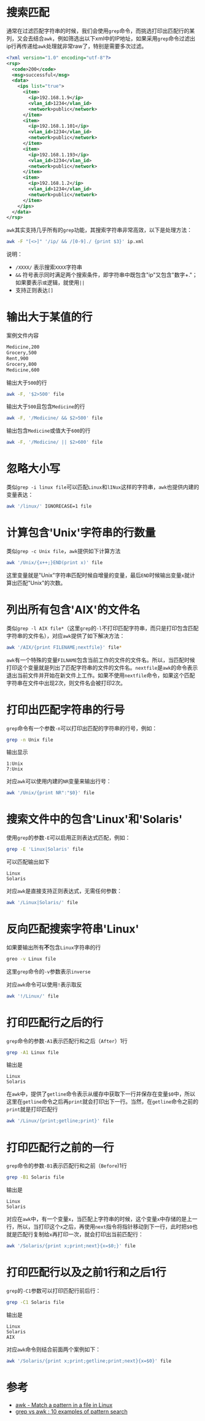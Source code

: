 # 搜索匹配

通常在过滤匹配字符串的时候，我们会使用`grep`命令，而挑选打印出匹配行的某列，又会去结合`awk`，例如筛选出以下xml中的IP地址，如果采用`grep`命令过滤出ip行再传递给`awk`处理就非常raw了，特别是需要多次过滤。

```xml
<?xml version="1.0" encoding="utf-8"?>
<rsp>
  <code>200</code>
  <msg>successful</msg>
  <data>
    <ips list="true">
      <item>
        <ip>192.168.1.9</ip>
        <vlan_id>1234</vlan_id>
        <network>public</network>
      </item>
      <item>
        <ip>192.168.1.101</ip>
        <vlan_id>1234</vlan_id>
        <network>public</network>
      </item>
      <item>
        <ip>192.168.1.193</ip>
        <vlan_id>1234</vlan_id>
        <network>public</network>
      </item>
      <item>
        <ip>192.168.1.2</ip>
        <vlan_id>1234</vlan_id>
        <network>public</network>
      </item>
    </ips>
  </data>
</rsp>
```

`awk`其实支持几乎所有的`grep`功能，其搜索字符串非常高效，以下是处理方法：

```bash
awk -F "[<>]" '/ip/ && /[0-9]./ {print $3}' ip.xml
```

说明：

* `/XXXX/` 表示搜索`XXXX`字符串
* `&&` 符号表示同时满足两个搜索条件，即字符串中既包含"ip"又包含"数字+."；如果要表示`或`逻辑，就使用`||`
* 支持正则表达`[]`

# 输出大于某值的行

案例文件内容

```bash
Medicine,200
Grocery,500
Rent,900
Grocery,800
Medicine,600
```

输出大于`500`的行

```bash
awk -F, '$2>500' file
```

输出大于`500`且包含`Medicine`的行

```bash
awk -F, '/Medicine/ && $2>500' file
```

输出包含`Medicine`或值大于`600`的行

```bash
awk -F, '/Medicine/ || $2>600' file
```

# 忽略大小写

类似`grep -i linux file`可以匹配`Linux`和`lINux`这样的字符串，`awk`也提供内建的变量表达：

```bash
awk '/linux/' IGNORECASE=1 file
```

# 计算包含'Unix'字符串的行数量

类似`grep -c Unix file`，`awk`提供如下计算方法

```bash
awk '/Unix/{x++;}END(print x)' file
```

这里变量就是"Unix"字符串匹配时候自增量的变量，最后`END`时候输出变量`x`就计算出匹配"Unix"的次数。

# 列出所有包含'AIX'的文件名

类似`grep -l AIX file*`（这里`grep`的`-l`不打印匹配字符串，而只是打印包含匹配字符串的文件名），对应`awk`提供了如下解决方法：

```bash
awk '/AIX/{print FILENAME;nextfile}' file*
```

`awk`有一个特殊的变量`FILNAME`包含当前工作的文件的文件名。所以，当匹配时候打印这个变量就是列出了匹配字符串的文件的文件名。`nextfile`是`awk`的命令表示退出当前文件并开始在新文件上工作。如果不使用`nextfile`命令，如果这个匹配字符串在文件中出现2次，则文件名会被打印2次。

# 打印出匹配字符串的行号

`grep`命令有一个参数`-n`可以打印出匹配的字符串的行号，例如：

```bash
grep -n Unix file
```

输出显示

```
1:Unix
7:Unix
```

对应`awk`可以使用内建的`NR`变量来输出行号：

```bash
awk '/Unix/{print NR":"$0}' file
```

# 搜索文件中的包含'Linux'和'Solaris'


使用`grep`的参数`-E`可以启用正则表达式匹配，例如：

```bash
grep -E 'Linux|Solaris' file
```

可以匹配输出如下

```
Linux
Solaris
```

对应`awk`是直接支持正则表达式，无需任何参数：

```bash
awk '/Linux|Solaris/' file
```

# 反向匹配搜索字符串'Linux'

如果要输出所有**不**包含`Linux`字符串的行

```bash
greo -v Linux file
```

这里`grep`命令的`-v`参数表示`inverse`

对应`awk`命令可以使用`!`表示取反

```bash
awk '!/Linux/' file
```

# 打印匹配行之后的行

`grep`命令的参数`-A1`表示匹配行和之后（`After`）1行

```bash
grep -A1 Linux file
```

输出是

```
Linux
Solaris
```

在`awk`中，提供了`getline`命令表示从缓存中获取下一行并保存在变量`$0`中，所以这里在`getline`命令之后再`print`就会打印出下一行。当然，在`getline`命令之前的`print`就是打印匹配行

```bash
awk '/Linux/{print;getline;print}' file
```

# 打印匹配行之前的一行

`grep`命令的参数`-B1`表示匹配行和之前（`Before`)1行

```bash
grep -B1 Solaris file
```

输出是

```
Linux
Solaris
```

对应在`awk`中，有一个变量`x`，当匹配上字符串的时候，这个变量`x`中存储的是上一行，所以，当打印这个`x`之后，再使用`next`指令将指针移动到下一行，此时把`$0`也就是匹配行复制给`x`再打印一次，就会打印出当前匹配行：

```bash
awk '/Solaris/{print x;print;next}{x=$0;}' file
```

# 打印匹配行以及之前1行和之后1行

`grep`的`-C1`参数可以打印匹配行前后行：

```bash
grep -C1 Solaris file
```

输出是

```
Linux
Solaris
AIX
```

对应`awk`命令则结合前面两个案例如下：

```bash
awk '/Solaris/{print x;print;getline;print;next}{x=$0}' file
```



# 参考

* [awk - Match a pattern in a file in Linux](http://www.tuicool.com/articles/F7JbEn)
* [grep vs awk : 10 examples of pattern search](http://www.theunixschool.com/2012/09/grep-vs-awk-examples-for-pattern-search.html)